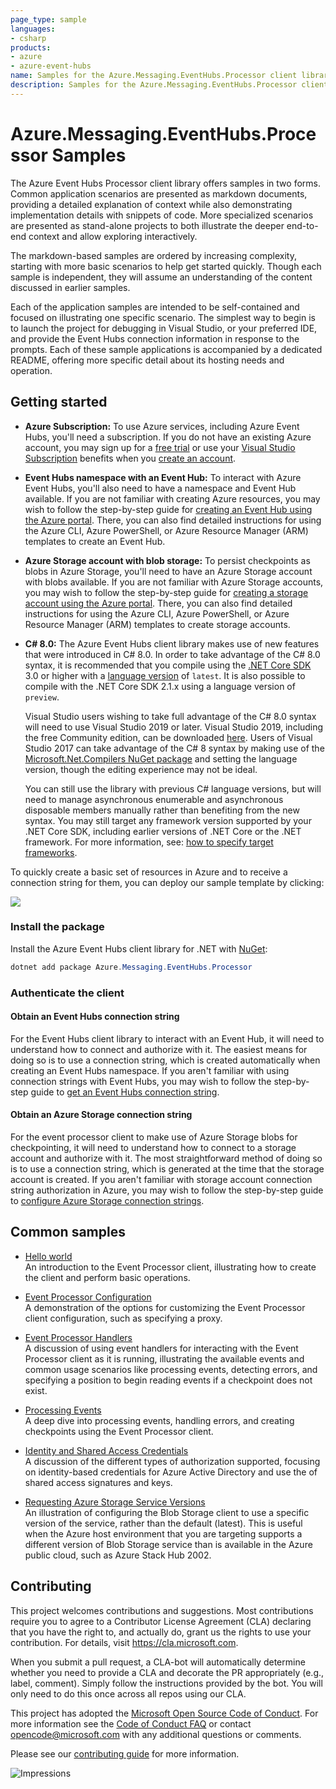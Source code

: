 ```yaml
---
page_type: sample
languages:
- csharp
products:
- azure
- azure-event-hubs
name: Samples for the Azure.Messaging.EventHubs.Processor client library
description: Samples for the Azure.Messaging.EventHubs.Processor client library
---
```


# Azure.Messaging.EventHubs.Processor Samples

The Azure Event Hubs Processor client library offers samples in two forms.  Common application scenarios are presented as markdown documents, providing a detailed explanation of context while also demonstrating implementation details with snippets of code.  More specialized scenarios are presented as stand-alone projects to both illustrate the deeper end-to-end context and allow exploring interactively.

The markdown-based samples are ordered by increasing complexity, starting with more basic scenarios to help get started quickly.  Though each sample is independent, they will assume an understanding of the content discussed in earlier samples.

Each of the application samples are intended to be self-contained and focused on illustrating one specific scenario.  The simplest way to begin is to launch the project for debugging in Visual Studio, or your preferred IDE, and provide the Event Hubs connection information in response to the prompts.  Each of these sample applications is accompanied by a dedicated README, offering more specific detail about its hosting needs and operation. 

## Getting started

- **Azure Subscription:**  To use Azure services, including Azure Event Hubs, you'll need a subscription.  If you do not have an existing Azure account, you may sign up for a [free trial](https://azure.microsoft.com/free) or use your [Visual Studio Subscription](https://visualstudio.microsoft.com/subscriptions/) benefits when you [create an account](https://account.windowsazure.com/Home/Index).

- **Event Hubs namespace with an Event Hub:** To interact with Azure Event Hubs, you'll also need to have a namespace and Event Hub available.  If you are not familiar with creating Azure resources, you may wish to follow the step-by-step guide for [creating an Event Hub using the Azure portal](https://docs.microsoft.com/azure/event-hubs/event-hubs-create).  There, you can also find detailed instructions for using the Azure CLI, Azure PowerShell, or Azure Resource Manager (ARM) templates to create an Event Hub.

- **Azure Storage account with blob storage:** To persist checkpoints as blobs in Azure Storage, you'll need to have an Azure Storage account with blobs available.  If you are not familiar with Azure Storage accounts, you may wish to follow the step-by-step guide for [creating a storage account using the Azure portal](https://docs.microsoft.com/azure/storage/common/storage-quickstart-create-account?toc=%2Fazure%2Fstorage%2Fblobs%2Ftoc.json&tabs=azure-portal).  There, you can also find detailed instructions for using the Azure CLI, Azure PowerShell, or Azure Resource Manager (ARM) templates to create storage accounts.

- **C# 8.0:** The Azure Event Hubs client library makes use of new features that were introduced in C# 8.0.  In order to take advantage of the C# 8.0 syntax, it is recommended that you compile using the [.NET Core SDK](https://dotnet.microsoft.com/download) 3.0 or higher with a [language version](https://docs.microsoft.com/dotnet/csharp/language-reference/configure-language-version#override-a-default) of `latest`.  It is also possible to compile with the .NET Core SDK 2.1.x using a language version of `preview`.   

  Visual Studio users wishing to take full advantage of the C# 8.0 syntax will need to use Visual Studio 2019 or later.  Visual Studio 2019, including the free Community edition, can be downloaded [here](https://visualstudio.microsoft.com).  Users of Visual Studio 2017 can take advantage of the C# 8 syntax by making use of the [Microsoft.Net.Compilers NuGet package](https://www.nuget.org/packages/Microsoft.Net.Compilers/) and setting the language version, though the editing experience may not be ideal.

  You can still use the library with previous C# language versions, but will need to manage asynchronous enumerable and asynchronous disposable members manually rather than benefiting from the new syntax.  You may still target any framework version supported by your .NET Core SDK, including earlier versions of .NET Core or the .NET framework.  For more information, see: [how to specify target frameworks](https://docs.microsoft.com/dotnet/standard/frameworks#how-to-specify-target-frameworks).  

To quickly create a basic set of resources in Azure and to receive a connection string for them, you can deploy our sample template by clicking:

[![](http://azuredeploy.net/deploybutton.png)](https://portal.azure.com/#create/Microsoft.Template/uri/https%3A%2F%2Fraw.githubusercontent.com%2FAzure%2Fazure-sdk-for-net%2Fmaster%2Fsdk%2Feventhub%2FAzure.Messaging.EventHubs.Processor%2Fassets%2Fsamples-azure-deploy.json)

### Install the package

Install the Azure Event Hubs client library for .NET with [NuGet](https://www.nuget.org/):

```PowerShell
dotnet add package Azure.Messaging.EventHubs.Processor
```

### Authenticate the client

#### Obtain an Event Hubs connection string

For the Event Hubs client library to interact with an Event Hub, it will need to understand how to connect and authorize with it.  The easiest means for doing so is to use a connection string, which is created automatically when creating an Event Hubs namespace.  If you aren't familiar with using connection strings with Event Hubs, you may wish to follow the step-by-step guide to [get an Event Hubs connection string](https://docs.microsoft.com/azure/event-hubs/event-hubs-get-connection-string).

#### Obtain an Azure Storage connection string

For the event processor client to make use of Azure Storage blobs for checkpointing, it will need to understand how to connect to a storage account and authorize with it.  The most straightforward method of doing so is to use a connection string, which is generated at the time that the storage account is created.  If you aren't familiar with storage account connection string authorization in Azure, you may wish to follow the step-by-step guide to [configure Azure Storage connection strings](https://docs.microsoft.com/azure/storage/common/storage-configure-connection-string).

## Common samples

- [Hello world](https://github.com/Azure/azure-sdk-for-net/tree/main/sdk/eventhub/Azure.Messaging.EventHubs.Processor/samples/Sample01_HelloWorld.md)  
  An introduction to the Event Processor client, illustrating how to create the client and perform basic operations.  
  
- [Event Processor Configuration](https://github.com/Azure/azure-sdk-for-net/tree/main/sdk/eventhub/Azure.Messaging.EventHubs.Processor/samples/Sample02_EventProcessorConfiguration.md)  
  A demonstration of the options for customizing the Event Processor client configuration, such as specifying a proxy. 
  
- [Event Processor Handlers](https://github.com/Azure/azure-sdk-for-net/tree/main/sdk/eventhub/Azure.Messaging.EventHubs.Processor/samples/Sample03_EventProcessorHandlers.md)  
  A discussion of using event handlers for interacting with the Event Processor client as it is running, illustrating the available events and common usage scenarios like processing events, detecting errors, and specifying a position to begin reading events if a checkpoint does not exist.
  
- [Processing Events](https://github.com/Azure/azure-sdk-for-net/tree/main/sdk/eventhub/Azure.Messaging.EventHubs.Processor/samples/Sample04_ProcessingEvents.md)  
  A deep dive into processing events, handling errors, and creating checkpoints using the Event Processor client. 
  
- [Identity and Shared Access Credentials](https://github.com/Azure/azure-sdk-for-net/tree/main/sdk/eventhub/Azure.Messaging.EventHubs.Processor/samples/Sample05_IdentityAndSharedAccessCredentials.md)  
  A discussion of the different types of authorization supported, focusing on identity-based credentials for Azure Active Directory and use the of shared access signatures and keys.
  
- [Requesting Azure Storage Service Versions](https://github.com/Azure/azure-sdk-for-net/tree/main/sdk/eventhub/Azure.Messaging.EventHubs.Processor/samples/Sample06_RequestingStorageServiceVersions.md)  
  An illustration of configuring the Blob Storage client to use a specific version of the service, rather than the default (latest).  This is useful when the Azure host environment that you are targeting supports a different version of Blob Storage service than is available in the Azure public cloud, such as Azure Stack Hub 2002.

## Contributing  

This project welcomes contributions and suggestions.  Most contributions require you to agree to a Contributor License Agreement (CLA) declaring that you have the right to, and actually do, grant us the rights to use your contribution. For details, visit https://cla.microsoft.com.

When you submit a pull request, a CLA-bot will automatically determine whether you need to provide a CLA and decorate the PR appropriately (e.g., label, comment). Simply follow the instructions provided by the bot. You will only need to do this once across all repos using our CLA.

This project has adopted the [Microsoft Open Source Code of Conduct](https://opensource.microsoft.com/codeofconduct/). For more information see the [Code of Conduct FAQ](https://opensource.microsoft.com/codeofconduct/faq/) or contact [opencode@microsoft.com](mailto:opencode@microsoft.com) with any additional questions or comments.

Please see our [contributing guide](https://github.com/Azure/azure-sdk-for-net/tree/main/sdk/eventhub/Azure.Messaging.EventHubs/CONTRIBUTING.md) for more information.

![Impressions](https://azure-sdk-impressions.azurewebsites.net/api/impressions/azure-sdk-for-net%2Fsdk%2Feventhub%2FAzure.Messaging.EventHubs.Processor/samples/%2FREADME.png)
